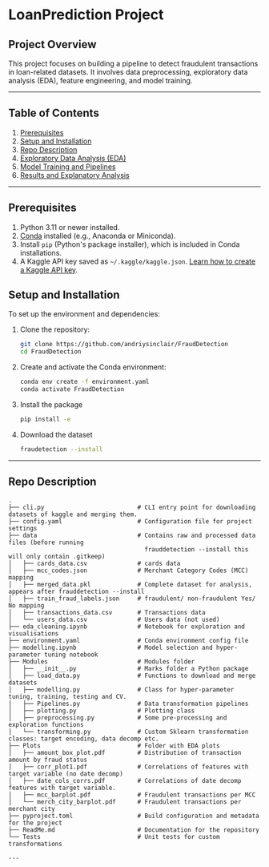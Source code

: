 # LoanPrediction Project

## Project Overview
This project focuses on building a pipeline to detect fraudulent transactions in loan-related datasets. It involves data preprocessing, exploratory data analysis (EDA), feature engineering, and model training.

---

## Table of Contents
1. [Prerequisites](#prerequisites)
2. [Setup and Installation](#setup-and-installation)
3. [Repo Description](#repo-description)
4. [Exploratory Data Analysis (EDA)](#exploratory-data-analysis-eda)
5. [Model Training and Pipelines](#model-training-and-pipelines)
6. [Results and Explanatory Analysis](#results-and-visualizations)

---

## Prerequisites

1. Python 3.11 or newer installed.
2. [Conda](https://anaconda.org/anaconda/conda) installed (e.g., Anaconda or Miniconda).
2. Install `pip` (Python's package installer), which is included in Conda installations.
3. A Kaggle API key saved as `~/.kaggle/kaggle.json`. [Learn how to create a Kaggle API key](https://www.kaggle.com/docs/api).

## Setup and Installation

To set up the environment and dependencies:

1. Clone the repository:
   ```bash
   git clone https://github.com/andriysinclair/FraudDetection
   cd FraudDetection

2. Create and activate the Conda environment:
   ```bash
   conda env create -f environment.yaml
   conda activate FraudDetection

3. Install the package
   ```bash
   pip install -e

4. Download the dataset
   ```bash
   fraudetection --install

---

## Repo Description
```plaintext
.
├── cli.py                          # CLI entry point for downloading datasets of kaggle and merging them.
├── config.yaml                     # Configuration file for project settings
├── data                            # Contains raw and processed data files (before running
                                      frauddetection --install this will only contain .gitkeep)
│   ├── cards_data.csv              # cards data
│   ├── mcc_codes.json              # Merchant Category Codes (MCC) mapping
│   ├── merged_data.pkl             # Complete dataset for analysis, appears after frauddetection --install
│   ├── train_fraud_labels.json     # fraudulent/ non-fraudulent Yes/ No mapping
│   ├── transactions_data.csv       # Transactions data
│   └── users_data.csv              # Users data (not used)
├── eda_cleaning.ipynb              # Notebook for exploration and visualisations
├── environment.yaml                # Conda environment config file
├── modelling.ipynb                 # Model selection and hyper-parameter tuning notebook
├── Modules                         # Modules folder
│   ├── __init__.py                 # Marks folder a Python package
│   ├── load_data.py                # Functions to download and merge datasets
│   ├── modelling.py                # Class for hyper-parameter tuning, training, testing and CV.
│   ├── Pipelines.py                # Data transformation pipelines
│   ├── plotting.py                 # Plotting class
│   ├── preprocessing.py            # Some pre-processing and exploration functions
│   └── transforming.py             # Custom Sklearn transformation classes: target encoding, data decomp etc.
├── Plots                           # Folder with EDA plots
│   ├── amount_box_plot.pdf         # Distribution of transaction amount by fraud status
│   ├── corr_plot1.pdf              # Correlations of features with target variable (no date decomp)
│   ├── date_cols_corrs.pdf         # Correlations of date decomp features with target variable.
│   ├── mcc_barplot.pdf             # Fraudulent transactions per MCC
│   └── merch_city_barplot.pdf      # Fraudulent transactions per merchant city
├── pyproject.toml                  # Build configuration and metadata for the project
├── ReadMe.md                       # Documentation for the repository
└── Tests                           # Unit tests for custom transformations

---
